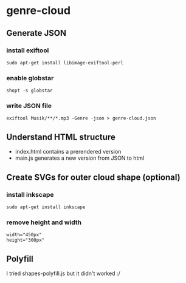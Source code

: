 # genre-cloud
## Generate JSON
### install exiftool
```
sudo apt-get install libimage-exiftool-perl
```
### enable globstar
```
shopt -s globstar
```
### write JSON file
```
exiftool Musik/**/*.mp3 -Genre -json > genre-cloud.json
```
## Understand HTML structure
* index.html contains a prerendered version
* main.js generates a new version from JSON to html

## Create SVGs for outer cloud shape (optional)
### install inkscape
```
sudo apt-get install inkscape
```
### remove height and width
```
width="450px"
height="300px"
```
## Polyfill
I tried shapes-polyfill.js but it didn't worked :/
